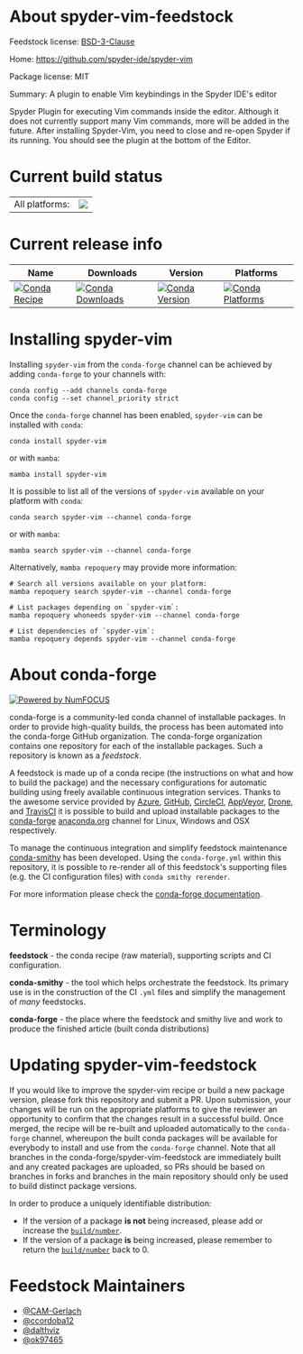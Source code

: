 About spyder-vim-feedstock
==========================

Feedstock license: [BSD-3-Clause](https://github.com/conda-forge/spyder-vim-feedstock/blob/main/LICENSE.txt)

Home: https://github.com/spyder-ide/spyder-vim

Package license: MIT

Summary: A plugin to enable Vim keybindings in the Spyder IDE's editor

Spyder Plugin for executing Vim commands inside the editor.
Although it does not currently support many Vim commands, more will be added in the future.
After installing Spyder-Vim, you need to close and re-open Spyder if its running.
You should see the plugin at the bottom of the Editor.


Current build status
====================


<table><tr><td>All platforms:</td>
    <td>
      <a href="https://dev.azure.com/conda-forge/feedstock-builds/_build/latest?definitionId=17645&branchName=main">
        <img src="https://dev.azure.com/conda-forge/feedstock-builds/_apis/build/status/spyder-vim-feedstock?branchName=main">
      </a>
    </td>
  </tr>
</table>

Current release info
====================

| Name | Downloads | Version | Platforms |
| --- | --- | --- | --- |
| [![Conda Recipe](https://img.shields.io/badge/recipe-spyder--vim-green.svg)](https://anaconda.org/conda-forge/spyder-vim) | [![Conda Downloads](https://img.shields.io/conda/dn/conda-forge/spyder-vim.svg)](https://anaconda.org/conda-forge/spyder-vim) | [![Conda Version](https://img.shields.io/conda/vn/conda-forge/spyder-vim.svg)](https://anaconda.org/conda-forge/spyder-vim) | [![Conda Platforms](https://img.shields.io/conda/pn/conda-forge/spyder-vim.svg)](https://anaconda.org/conda-forge/spyder-vim) |

Installing spyder-vim
=====================

Installing `spyder-vim` from the `conda-forge` channel can be achieved by adding `conda-forge` to your channels with:

```
conda config --add channels conda-forge
conda config --set channel_priority strict
```

Once the `conda-forge` channel has been enabled, `spyder-vim` can be installed with `conda`:

```
conda install spyder-vim
```

or with `mamba`:

```
mamba install spyder-vim
```

It is possible to list all of the versions of `spyder-vim` available on your platform with `conda`:

```
conda search spyder-vim --channel conda-forge
```

or with `mamba`:

```
mamba search spyder-vim --channel conda-forge
```

Alternatively, `mamba repoquery` may provide more information:

```
# Search all versions available on your platform:
mamba repoquery search spyder-vim --channel conda-forge

# List packages depending on `spyder-vim`:
mamba repoquery whoneeds spyder-vim --channel conda-forge

# List dependencies of `spyder-vim`:
mamba repoquery depends spyder-vim --channel conda-forge
```


About conda-forge
=================

[![Powered by
NumFOCUS](https://img.shields.io/badge/powered%20by-NumFOCUS-orange.svg?style=flat&colorA=E1523D&colorB=007D8A)](https://numfocus.org)

conda-forge is a community-led conda channel of installable packages.
In order to provide high-quality builds, the process has been automated into the
conda-forge GitHub organization. The conda-forge organization contains one repository
for each of the installable packages. Such a repository is known as a *feedstock*.

A feedstock is made up of a conda recipe (the instructions on what and how to build
the package) and the necessary configurations for automatic building using freely
available continuous integration services. Thanks to the awesome service provided by
[Azure](https://azure.microsoft.com/en-us/services/devops/), [GitHub](https://github.com/),
[CircleCI](https://circleci.com/), [AppVeyor](https://www.appveyor.com/),
[Drone](https://cloud.drone.io/welcome), and [TravisCI](https://travis-ci.com/)
it is possible to build and upload installable packages to the
[conda-forge](https://anaconda.org/conda-forge) [anaconda.org](https://anaconda.org/)
channel for Linux, Windows and OSX respectively.

To manage the continuous integration and simplify feedstock maintenance
[conda-smithy](https://github.com/conda-forge/conda-smithy) has been developed.
Using the ``conda-forge.yml`` within this repository, it is possible to re-render all of
this feedstock's supporting files (e.g. the CI configuration files) with ``conda smithy rerender``.

For more information please check the [conda-forge documentation](https://conda-forge.org/docs/).

Terminology
===========

**feedstock** - the conda recipe (raw material), supporting scripts and CI configuration.

**conda-smithy** - the tool which helps orchestrate the feedstock.
                   Its primary use is in the construction of the CI ``.yml`` files
                   and simplify the management of *many* feedstocks.

**conda-forge** - the place where the feedstock and smithy live and work to
                  produce the finished article (built conda distributions)


Updating spyder-vim-feedstock
=============================

If you would like to improve the spyder-vim recipe or build a new
package version, please fork this repository and submit a PR. Upon submission,
your changes will be run on the appropriate platforms to give the reviewer an
opportunity to confirm that the changes result in a successful build. Once
merged, the recipe will be re-built and uploaded automatically to the
`conda-forge` channel, whereupon the built conda packages will be available for
everybody to install and use from the `conda-forge` channel.
Note that all branches in the conda-forge/spyder-vim-feedstock are
immediately built and any created packages are uploaded, so PRs should be based
on branches in forks and branches in the main repository should only be used to
build distinct package versions.

In order to produce a uniquely identifiable distribution:
 * If the version of a package **is not** being increased, please add or increase
   the [``build/number``](https://docs.conda.io/projects/conda-build/en/latest/resources/define-metadata.html#build-number-and-string).
 * If the version of a package **is** being increased, please remember to return
   the [``build/number``](https://docs.conda.io/projects/conda-build/en/latest/resources/define-metadata.html#build-number-and-string)
   back to 0.

Feedstock Maintainers
=====================

* [@CAM-Gerlach](https://github.com/CAM-Gerlach/)
* [@ccordoba12](https://github.com/ccordoba12/)
* [@dalthviz](https://github.com/dalthviz/)
* [@ok97465](https://github.com/ok97465/)

